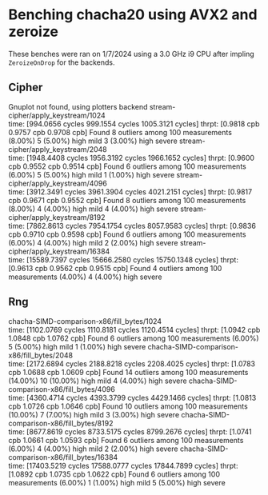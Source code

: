 # Benching chacha20 using AVX2 and zeroize
These benches were ran on 1/7/2024 using a 3.0 GHz i9 CPU after impling `ZeroizeOnDrop` for the backends.
## Cipher
Gnuplot not found, using plotters backend
stream-cipher/apply_keystream/1024                                                                            
                        time:   [994.0656 cycles 999.1554 cycles 1005.3121 cycles]
                        thrpt:  [0.9818 cpb 0.9757 cpb 0.9708 cpb]
Found 8 outliers among 100 measurements (8.00%)
  5 (5.00%) high mild
  3 (3.00%) high severe
stream-cipher/apply_keystream/2048                                                                             
                        time:   [1948.4408 cycles 1956.3192 cycles 1966.1652 cycles]
                        thrpt:  [0.9600 cpb 0.9552 cpb 0.9514 cpb]
Found 6 outliers among 100 measurements (6.00%)
  5 (5.00%) high mild
  1 (1.00%) high severe
stream-cipher/apply_keystream/4096                                                                             
                        time:   [3912.3491 cycles 3961.3904 cycles 4021.2151 cycles]
                        thrpt:  [0.9817 cpb 0.9671 cpb 0.9552 cpb]
Found 8 outliers among 100 measurements (8.00%)
  4 (4.00%) high mild
  4 (4.00%) high severe
stream-cipher/apply_keystream/8192                                                                             
                        time:   [7862.8613 cycles 7954.1754 cycles 8057.9583 cycles]
                        thrpt:  [0.9836 cpb 0.9710 cpb 0.9598 cpb]
Found 6 outliers among 100 measurements (6.00%)
  4 (4.00%) high mild
  2 (2.00%) high severe
stream-cipher/apply_keystream/16384                                                                             
                        time:   [15589.7397 cycles 15666.2580 cycles 15750.1348 cycles]
                        thrpt:  [0.9613 cpb 0.9562 cpb 0.9515 cpb]
Found 4 outliers among 100 measurements (4.00%)
  4 (4.00%) high severe
## Rng
chacha-SIMD-comparison-x86/fill_bytes/1024                                                                            
                        time:   [1102.0769 cycles 1110.8181 cycles 1120.4514 cycles]
                        thrpt:  [1.0942 cpb 1.0848 cpb 1.0762 cpb]
Found 6 outliers among 100 measurements (6.00%)
  5 (5.00%) high mild
  1 (1.00%) high severe
chacha-SIMD-comparison-x86/fill_bytes/2048                                                                             
                        time:   [2172.6894 cycles 2188.8218 cycles 2208.4025 cycles]
                        thrpt:  [1.0783 cpb 1.0688 cpb 1.0609 cpb]
Found 14 outliers among 100 measurements (14.00%)
  10 (10.00%) high mild
  4 (4.00%) high severe
chacha-SIMD-comparison-x86/fill_bytes/4096                                                                             
                        time:   [4360.4714 cycles 4393.3799 cycles 4429.1466 cycles]
                        thrpt:  [1.0813 cpb 1.0726 cpb 1.0646 cpb]
Found 10 outliers among 100 measurements (10.00%)
  7 (7.00%) high mild
  3 (3.00%) high severe
chacha-SIMD-comparison-x86/fill_bytes/8192                                                                             
                        time:   [8677.8619 cycles 8733.5175 cycles 8799.2676 cycles]
                        thrpt:  [1.0741 cpb 1.0661 cpb 1.0593 cpb]
Found 6 outliers among 100 measurements (6.00%)
  4 (4.00%) high mild
  2 (2.00%) high severe
chacha-SIMD-comparison-x86/fill_bytes/16384                                                                             
                        time:   [17403.5219 cycles 17588.0777 cycles 17844.7899 cycles]
                        thrpt:  [1.0892 cpb 1.0735 cpb 1.0622 cpb]
Found 6 outliers among 100 measurements (6.00%)
  1 (1.00%) high mild
  5 (5.00%) high severe